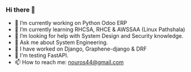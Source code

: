 ### Hi there 👋

<!--
**nou-ros/nou-ros** is a ✨ _special_ ✨ repository because its `README.md` (this file) appears on your GitHub profile.

Here are some ideas to get you started:
-->
- 🔭 I’m currently working on Python Odoo ERP
- 🌱 I’m currently learning RHCSA, RHCE & AWSSAA (Linux Pathshala)
- 🤔 I’m looking for help with System Design and Security knowledge.
- 💬 Ask me about System Engineering. 
- :art: I have worked on Django, Graphene-django & DRF
- :book: I'm testing FastAPI.
- 📫 How to reach me: nouros44@gmail.com
